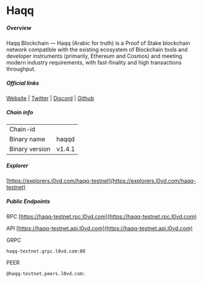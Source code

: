 # Haqq


##### Overview
Haqq Blockchain — Haqq (Arabic for truth) is a Proof of Stake blockchain network compatible with the existing ecosystem of Blockchain tools and developer instruments (primarily, Ethereum and Cosmos) and meeting modern industry requirements, with fast-finality and high transactions throughput.


##### Official links
[Website](https://islamiccoin.net/) | [Twitter](https://twitter.com/islamiccoin_net) | [Discord](https://discord.gg/islamic-coin) | [Github](https://github.com/haqq-network)

##### Chain info

|  |  |
| ------ | ------ |
| Chain-id |  |
| Binary name | haqqd |
| Binary version | v1.4.1 |

##### Explorer
[https://explorers.l0vd.com/haqq-testnet](https://explorers.l0vd.com/haqq-testnet)

##### Public Endpoints
RPC
[https://haqq-testnet.rpc.l0vd.com](https://haqq-testnet.rpc.l0vd.com)

API
[https://haqq-testnet.api.l0vd.com](https://haqq-testnet.api.l0vd.com)

GRPC
```
haqq-testnet.grpc.l0vd.com:80
```

PEER
```
@haqq-testnet.peers.l0vd.com:
```